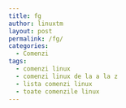 ```yaml
---
title: fg
author: linuxtm
layout: post
permalink: /fg/
categories:
  - Comenzi
tags:
  - comenzi linux
  - comenzi linux de la a la z
  - lista comenzi linux
  - toate comenzile linux
---
```

